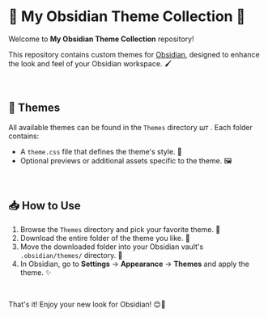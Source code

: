 # 🎨 My Obsidian Theme Collection 🎨

Welcome to **My Obsidian Theme Collection** repository!

This repository contains custom themes for [Obsidian](https://obsidian.md/), designed to enhance the look and feel of your Obsidian workspace. 🖌️

<br>

## 📁 Themes

All available themes can be found in the `Themes` directory шт . Each folder contains:

- A `theme.css` file that defines the theme's style. 🎨
- Optional previews or additional assets specific to the theme. 🖼️

<br>

## 📥 How to Use

1. Browse the `Themes` directory and pick your favorite theme. 🌈
2. Download the entire folder of the theme you like. 📂
3. Move the downloaded folder into your Obsidian vault's `.obsidian/themes/` directory. 📁
4. In Obsidian, go to **Settings** -> **Appearance** -> **Themes** and apply the theme. ✨

<br>

That's it! Enjoy your new look for Obsidian! 😊🎉
